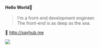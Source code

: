 
#### Hello World👏

> I'm a front-end development engineer.  
> The front-end is as deep as the sea.

🔗 http://sayhub.me

<img align="bottom" src="https://github-readme-stats.vercel.app/api?username=liruifengv&show_icons=true&icon_color=805AD5&text_color=108ee9&bg_color=ffffff&hide_title=false" />
